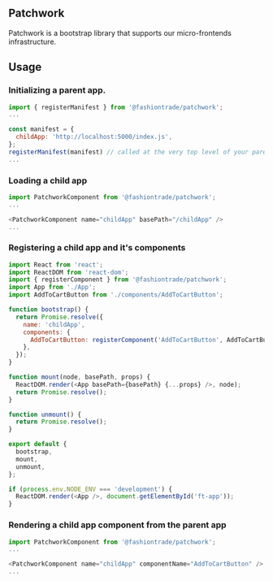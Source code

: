 ## Patchwork

Patchwork is a bootstrap library that supports our micro-frontends infrastructure.

## Usage

### Initializing a parent app.

```javascript
import { registerManifest } from '@fashiontrade/patchwork';
...

const manifest = {
  childApp: 'http://localhost:5000/index.js',
};
registerManifest(manifest) // called at the very top level of your parent app.
...

```

### Loading a child app

```javascript
import PatchworkComponent from '@fashiontrade/patchwork';
...

<PatchworkComponent name="childApp" basePath="/childApp" />
...

```

### Registering a child app and it's components

```javascript
import React from 'react';
import ReactDOM from 'react-dom';
import { registerComponent } from '@fashiontrade/patchwork';
import App from './App';
import AddToCartButton from './components/AddToCartButton';

function bootstrap() {
  return Promise.resolve({
    name: 'childApp',
    components: {
      AddToCartButton: registerComponent('AddToCartButton', AddToCartButton),
    },
  });
}

function mount(node, basePath, props) {
  ReactDOM.render(<App basePath={basePath} {...props} />, node);
  return Promise.resolve();
}

function unmount() {
  return Promise.resolve();
}

export default {
  bootstrap,
  mount,
  unmount,
};

if (process.env.NODE_ENV === 'development') {
  ReactDOM.render(<App />, document.getElementById('ft-app'));
}
```

### Rendering a child app component from the parent app

```javascript
import PatchworkComponent from '@fashiontrade/patchwork';
...

<PatchworkComponent name="childApp" componentName="AddToCartButton" />
...

```
